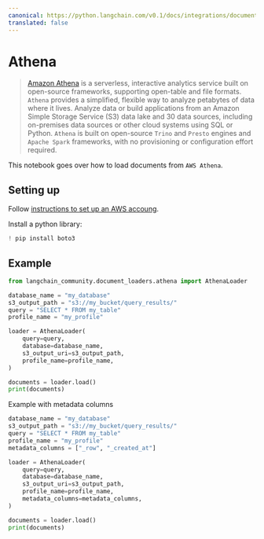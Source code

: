 ```yaml
---
canonical: https://python.langchain.com/v0.1/docs/integrations/document_loaders/athena
translated: false
---
```


# Athena

>[Amazon Athena](https://aws.amazon.com/athena/) is a serverless, interactive analytics service built
>on open-source frameworks, supporting open-table and file formats. `Athena` provides a simplified,
>flexible way to analyze petabytes of data where it lives. Analyze data or build applications
>from an Amazon Simple Storage Service (S3) data lake and 30 data sources, including on-premises data
>sources or other cloud systems using SQL or Python. `Athena` is built on open-source `Trino`
>and `Presto` engines and `Apache Spark` frameworks, with no provisioning or configuration effort required.

This notebook goes over how to load documents from `AWS Athena`.

## Setting up

Follow [instructions to set up an AWS accoung](https://docs.aws.amazon.com/athena/latest/ug/setting-up.html).

Install a python library:

```python
! pip install boto3
```

## Example

```python
from langchain_community.document_loaders.athena import AthenaLoader
```

```python
database_name = "my_database"
s3_output_path = "s3://my_bucket/query_results/"
query = "SELECT * FROM my_table"
profile_name = "my_profile"

loader = AthenaLoader(
    query=query,
    database=database_name,
    s3_output_uri=s3_output_path,
    profile_name=profile_name,
)

documents = loader.load()
print(documents)
```

Example with metadata columns

```python
database_name = "my_database"
s3_output_path = "s3://my_bucket/query_results/"
query = "SELECT * FROM my_table"
profile_name = "my_profile"
metadata_columns = ["_row", "_created_at"]

loader = AthenaLoader(
    query=query,
    database=database_name,
    s3_output_uri=s3_output_path,
    profile_name=profile_name,
    metadata_columns=metadata_columns,
)

documents = loader.load()
print(documents)
```